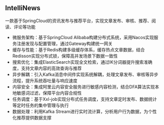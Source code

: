 ## IntelliNews

一款基于SpringCloud的资讯发布与推荐平台，实现文章发布、审核、推荐、阅读、评论等功能

- 微服务架构：基于SpringCloud Alibaba构建分布式系统，采用Nacos实现服务注册发现与配置管理，通过Gateway构建统一网关
- 缓存与性能：基于Redis构建多级缓存体系，缓存热点文章数据，结合Redisson实现分布式锁，保障高并发场景下数据一致性
- 搜索优化：集成ElasticSearch实现全文检索，通过IK分词器提升搜索准确度，支持文章内容的高效查询与推荐
- 异步解耦：引入Kafka消息中间件实现系统解耦，处理文章发布、审核等异步流程，提升系统吞吐量与响应速度
- 内容安全：集成阿里云内容安全服务进行敏感内容检测，结合DFA算法实现本地敏感词过滤，保障平台内容合规性
- 任务调度：基于Xxl-job实现分布式任务调度，支持文章定时发布、数据统计等定时任务的集中管理与执行
- 数据处理：利用Kafka Stream进行实时流计算，分析用户行为数据，为个性化推荐提供数据支撑
